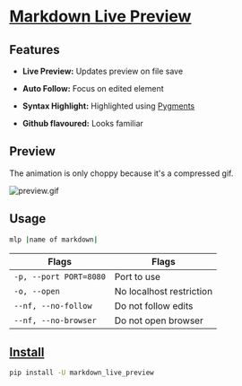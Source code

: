 # [Markdown Live Preview](https://ms-jpq.github.io/markdown-live-preview)

## Features

- **Live Preview:** Updates preview on file save

- **Auto Follow:** Focus on edited element

- **Syntax Highlight:** Highlighted using [Pygments](https://github.com/pygments/pygments)

- **Github flavoured:** Looks familiar

## Preview

The animation is only choppy because it's a compressed gif.

![preview.gif](https://github.com/ms-jpq/markdown-live-preview/raw/md/preview/smol.gif)

## Usage

```sh
mlp |name of markdown|
```

| Flags                  | Flags                    |
| ---------------------- | ------------------------ |
| `-p, --port PORT=8080` | Port to use              |
| `-o, --open`           | No localhost restriction |
| `--nf, --no-follow`    | Do not follow edits      |
| `--nf, --no-browser`   | Do not open browser      |

## [Install](https://pypi.org/project/markdown-live-preview)

```sh
pip install -U markdown_live_preview
```
